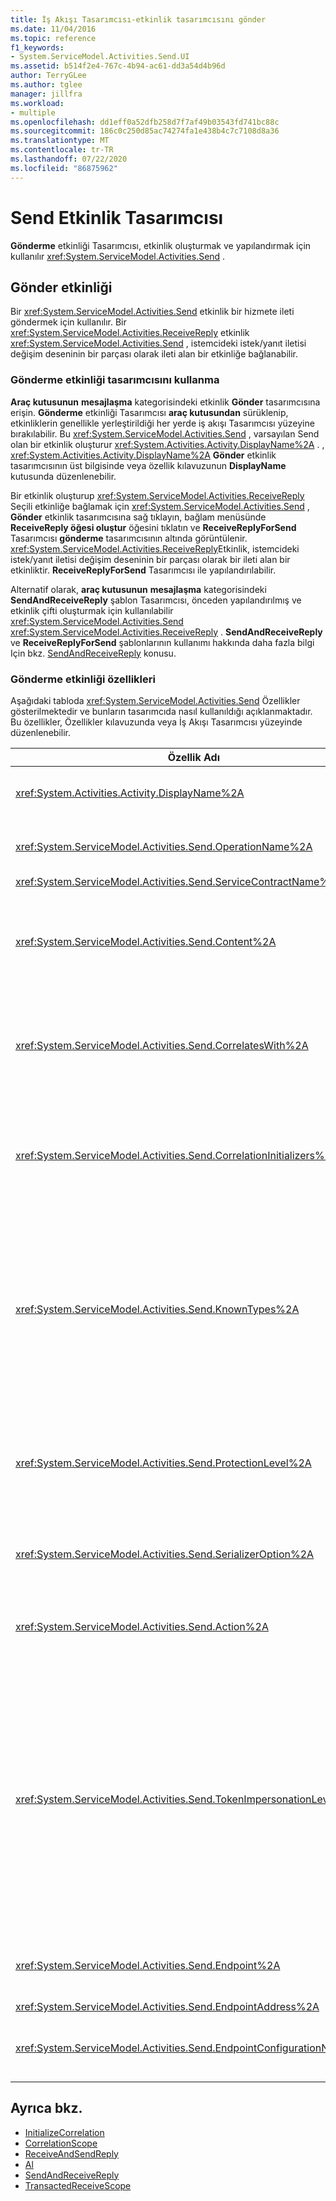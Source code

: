 ```yaml
---
title: İş Akışı Tasarımcısı-etkinlik tasarımcısını gönder
ms.date: 11/04/2016
ms.topic: reference
f1_keywords:
- System.ServiceModel.Activities.Send.UI
ms.assetid: b514f2e4-767c-4b94-ac61-dd3a54d4b96d
author: TerryGLee
ms.author: tglee
manager: jillfra
ms.workload:
- multiple
ms.openlocfilehash: dd1eff0a52dfb258d7f7af49b03543fd741bc88c
ms.sourcegitcommit: 186c0c250d85ac74274fa1e438b4c7c7108d8a36
ms.translationtype: MT
ms.contentlocale: tr-TR
ms.lasthandoff: 07/22/2020
ms.locfileid: "86875962"
---
```

# <a name="send-activity-designer"></a>Send Etkinlik Tasarımcısı

**Gönderme** etkinliği Tasarımcısı, etkinlik oluşturmak ve yapılandırmak için kullanılır <xref:System.ServiceModel.Activities.Send> .

## <a name="the-send-activity"></a>Gönder etkinliği

 Bir <xref:System.ServiceModel.Activities.Send> etkinlik bir hizmete ileti göndermek için kullanılır. Bir <xref:System.ServiceModel.Activities.ReceiveReply> etkinlik <xref:System.ServiceModel.Activities.Send> , istemcideki istek/yanıt iletisi değişim deseninin bir parçası olarak ileti alan bir etkinliğe bağlanabilir.

### <a name="using-the-send-activity-designer"></a>Gönderme etkinliği tasarımcısını kullanma

**Araç kutusunun** **mesajlaşma** kategorisindeki etkinlik **Gönder** tasarımcısına erişin. **Gönderme** etkinliği Tasarımcısı **araç kutusundan** sürüklenip, etkinliklerin genellikle yerleştirildiği her yerde iş akışı Tasarımcısı yüzeyine bırakılabilir. Bu <xref:System.ServiceModel.Activities.Send> , varsayılan Send olan bir etkinlik oluşturur <xref:System.Activities.Activity.DisplayName%2A> . , <xref:System.Activities.Activity.DisplayName%2A> **Gönder** etkinlik tasarımcısının üst bilgisinde veya özellik kılavuzunun **DisplayName** kutusunda düzenlenebilir.

Bir etkinlik oluşturup <xref:System.ServiceModel.Activities.ReceiveReply> Seçili etkinliğe bağlamak için <xref:System.ServiceModel.Activities.Send> , **Gönder** etkinlik tasarımcısına sağ tıklayın, bağlam menüsünde **ReceiveReply öğesi oluştur** öğesini tıklatın ve **ReceiveReplyForSend** Tasarımcısı **gönderme** tasarımcısının altında görüntülenir. <xref:System.ServiceModel.Activities.ReceiveReply>Etkinlik, istemcideki istek/yanıt iletisi değişim deseninin bir parçası olarak bir ileti alan bir etkinliktir. **ReceiveReplyForSend** Tasarımcısı ile yapılandırılabilir.

Alternatif olarak, **araç kutusunun** **mesajlaşma** kategorisindeki **SendAndReceiveReply** şablon Tasarımcısı, önceden yapılandırılmış ve etkinlik çifti oluşturmak için kullanılabilir <xref:System.ServiceModel.Activities.Send> <xref:System.ServiceModel.Activities.ReceiveReply> . **SendAndReceiveReply** ve **ReceiveReplyForSend** şablonlarının kullanımı hakkında daha fazla bilgi Için bkz. [SendAndReceiveReply](../workflow-designer/sendandreceivereply-template-designer.md) konusu.

### <a name="the-send-activity-properties"></a>Gönderme etkinliği özellikleri

Aşağıdaki tabloda <xref:System.ServiceModel.Activities.Send> Özellikler gösterilmektedir ve bunların tasarımcıda nasıl kullanıldığı açıklanmaktadır. Bu özellikler, Özellikler kılavuzunda veya İş Akışı Tasarımcısı yüzeyinde düzenlenebilir.

| Özellik Adı | Gerekli | Kullanım |
|-|----------|-|
| <xref:System.Activities.Activity.DisplayName%2A> | Yanlış | Etkinliğin kolay adı <xref:System.ServiceModel.Activities.Send> . Varsayılan değer Gönder ' dir. <xref:System.Activities.Activity.DisplayName%2A>Kesinlikle gerekli olmasa da, bir tane kullanmak en iyi uygulamadır. |
| <xref:System.ServiceModel.Activities.Send.OperationName%2A> | Doğru | Bu etkinlik tarafından çağrılan hizmet işleminin adı <xref:System.ServiceModel.Activities.Send> . Bu özellik, **Action özelliği açıkça** ayarlanmamışsa **Action** özelliğinin varsayılan değerini oluşturmak için kullanılır. |
| <xref:System.ServiceModel.Activities.Send.ServiceContractName%2A> | Doğru | Çağrılacak hizmetin uyguladığı hizmet sözleşmesinin adı. |
| <xref:System.ServiceModel.Activities.Send.Content%2A> | Yanlış | Alacak ileti veya parametre içeriğini belirtir. <xref:System.ServiceModel.Activities.ReceiveMessageContent>Etkinlik ya da <xref:System.ServiceModel.Activities.ReceiveParametersContent> etkinlik olabilir. Özellik kılavuzundaki **içerik** alanının yanındaki üç nokta düğmesini seçerek veya **alma** etkinliği Tasarımcısı yüzeyinde **içerik** etiketinin yanındaki **tanımla...** düğmesine tıklayarak bu özelliği düzenleyin. Her ikisi de **Içerik tanımı** iletişim kutusunu görüntüler. Bu kutunun nasıl kullanılacağı hakkında daha fazla bilgi için [Içerik tanımı Iletişim kutusu](../workflow-designer/content-definition-dialog-box.md) konusuna bakın. |
| <xref:System.ServiceModel.Activities.Send.CorrelatesWith%2A> | Yanlış | <xref:System.ServiceModel.Activities.CorrelationHandle>İletiyi uygun iş akışı örneğine yönlendirmek için kullanılan öğesini belirtir.<br /><br /> Özellikler kılavuzundaki özelliğin yanındaki üç nokta düğmesine tıklayarak <xref:System.ServiceModel.Activities.Send.CorrelatesWith%2A> **ifade Düzenleyicisi** iletişim kutusunu açın. Bu iletişim kutusunun kullanımı hakkında daha fazla bilgi için bkz. [nasıl yapılır: Ifade düzenleyicisini kullanma](../workflow-designer/how-to-use-the-expression-editor.md) konusu. |
| <xref:System.ServiceModel.Activities.Send.CorrelationInitializers%2A> | Yanlış | <xref:System.ServiceModel.Activities.CorrelationInitializer> <xref:System.ServiceModel.Activities.CorrelationHandle> Bu <xref:System.ServiceModel.Activities.Send> etkinliği iş akışı içinde yapılandıran birden çok nesneyi başlatacak nesne koleksiyonunu belirtir. Özellikler kılavuzundaki özelliğin yanındaki üç nokta düğmesine tıklayarak <xref:System.ServiceModel.Activities.Send.CorrelationInitializers%2A> **bağıntı başlatıcıları Ekle** iletişim kutusunu açın. Bu kutuyu kullanma hakkında daha fazla bilgi için bkz. [Correlationbaşlatıcıları ekleme Iletişim kutusu](../workflow-designer/add-correlationinitializers-dialog-box.md) konusu. |
| <xref:System.ServiceModel.Activities.Send.KnownTypes%2A> | Yanlış | Bu etkinlik tarafından çağrılacak hizmet işlemi için bilinen türlerin bir koleksiyonu <xref:System.ServiceModel.Activities.Send> . Bu özellik, özelliği olarak ayarlanmış bir ile birlikte kullanılmalıdır <xref:System.ServiceModel.Activities.Receive.SerializerOption%2A> <xref:System.Runtime.Serialization.DataContractSerializer> . Kullanılıyorsa yok sayılır <xref:System.Xml.Serialization.XmlSerializer> .<br /><br /> Özellik kılavuzunda **KnownTypes** alanının yanındaki üç nokta düğmesini seçerek ilgili türleri ekleyebileceğiniz **tür koleksiyonu Düzenleyicisi** iletişim kutusunu görüntüleyin.<br /><br /> Özellik kılavuzunda **KnownTypes** alanının yanındaki üç nokta düğmesini seçerek ilgili türleri ekleyebileceğiniz **tür koleksiyonu Düzenleyicisi** iletişim kutusunu görüntüleyin. Bu kutuyu kullanma hakkında daha fazla bilgi için, [tür koleksiyonu Düzenleyicisi Iletişim kutusu](../workflow-designer/type-collection-editor-dialog-box.md) konusuna bakın. |
| <xref:System.ServiceModel.Activities.Send.ProtectionLevel%2A> | Doğru | <xref:System.Net.Security.ProtectionLevel>İleti için belirtir.<br /><br /> 1. <xref:System.Net.Security.ProtectionLevel> yalnızca kimlik doğrulaması anlamına gelir.<br />2. <xref:System.Net.Security.ProtectionLevel> aktarılan verilerin bütünlüğünü sağlamaya yardımcı olmak için imza verileri anlamına gelir.<br />3. <xref:System.Net.Security.ProtectionLevel> iletilen verilerin gizliliğini ve bütünlüğünü sağlamaya yardımcı olmak için verileri şifreleme ve imzalama anlamına gelir. |
| <xref:System.ServiceModel.Activities.Send.SerializerOption%2A> | Doğru | Etkinlik tarafından çağrılacak hizmet işlemi için kullanılacak seri hale getirici <xref:System.ServiceModel.Activities.Send> . Varsayılan değer, bir <xref:System.Runtime.Serialization.DataContractSerializer> tür örneğini seri hale getirilen ve BIR XML akışına veya belgeye sağlanan bir veri sözleşmesini kullanarak seri hale getirir. |
| <xref:System.ServiceModel.Activities.Send.Action%2A> | Yanlış | İletinin eylem üst bilgisini belirtir. Açıkça ayarlanmamışsa, değeri varsayılan olarak şu şekilde olur: `https://tempuri.org/{service contract namespace}/{service contract name}/{operation name}` . Bir <xref:System.ServiceModel.Activities.Send> etkinlikte belirtilmişse <xref:System.ServiceModel.Activities.Receive> iletiyi alan etkinliğin, ileti doğru şekilde teslim edilebilmesi için aynı değere sahip olması gerekir. |
| <xref:System.ServiceModel.Activities.Send.TokenImpersonationLevel%2A> | | <xref:System.Security.Principal.TokenImpersonationLevel>İleti alıcısı için izin verildi. Bir sunucu işleminin bir istemci işlemi adına işlem yapması için gereken dereceyi belirleyen güvenlik kimliğe bürünme düzeylerini tanımlar.<xref:System.Security.Principal.TokenImpersonationLevel> kimliğe bürünme düzeyi atanmamış olduğunu gösterir. <xref:System.Security.Principal.TokenImpersonationLevel>Sunucu işleminin istemciyle ilgili kimlik bilgilerini alamadığını ve istemcinin kimliğine bürünemediğini belirtir. <xref:System.Security.Principal.TokenImpersonationLevel>Sunucu işleminin istemci hakkında güvenlik tanımlayıcıları ve ayrıcalıklar gibi bilgiler edinebileceğini ancak istemcinin kimliğine bürünemediğini belirtir. Bu, kendi nesnelerini dışarı veren sunucular (örneğin, tabloları ve görünümleri dışa aktarma veritabanı ürünleri) için kullanışlıdır. Alınan istemci güvenlik bilgilerini kullanarak, sunucu, istemcinin güvenlik bağlamını kullanan diğer hizmetleri kullanabilmeniz için erişim doğrulama kararları verebilir. <xref:System.Security.Principal.TokenImpersonationLevel>Sunucu işleminin, yerel sisteminde istemcinin güvenlik bağlamını taklit edebilir olduğunu gösterir. Sunucu, uzak sistemlerde istemcinin kimliğine bürünemedi. <xref:System.Security.Principal.TokenImpersonationLevel>Sunucu işleminin uzak sistemlerde istemcinin güvenlik bağlamını taklit edebilir olduğunu gösterir. |
| <xref:System.ServiceModel.Activities.Send.Endpoint%2A> | | <xref:System.ServiceModel.Endpoint> <xref:System.ServiceModel.Activities.Send> Etkinliğin iletiyi gönderdiği yer. Bu özellik ayarlandıysa, <xref:System.ServiceModel.Activities.Send.EndpointConfigurationName%2A> özelliği **null**olmalıdır. |
| <xref:System.ServiceModel.Activities.Send.EndpointAddress%2A> | | <xref:System.ServiceModel.EndpointAddress>İletinin gönderildiği yer. |
| <xref:System.ServiceModel.Activities.Send.EndpointConfigurationName%2A> | | Uç nokta yapılandırmasının adı. Bu özellik, bir yapılandırma dosyasında bir uç nokta yapılandırırken ayarlanır. Bu özellik **\<endpoint>** yapılandırma dosyanızdaki öğesinde verilen ada ayarlanmalıdır. Bu özellik ayarlandıysa, <xref:System.ServiceModel.Activities.Send.Endpoint%2A> özelliği **null**olmalıdır. |

## <a name="see-also"></a>Ayrıca bkz.

- [InitializeCorrelation](../workflow-designer/initializecorrelation-activity-designer.md)
- [CorrelationScope](../workflow-designer/correlationscope-activity-designer.md)
- [ReceiveAndSendReply](../workflow-designer/receiveandsendreply-template-designer.md)
- [Al](../workflow-designer/receive-activity-designer.md)
- [SendAndReceiveReply](../workflow-designer/sendandreceivereply-template-designer.md)
- [TransactedReceiveScope](../workflow-designer/transactedreceivescope-activity-designer.md)